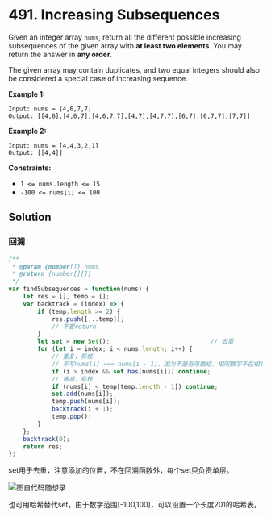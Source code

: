 # 491. Increasing Subsequences

Given an integer array `nums`, return all the different possible increasing subsequences of the given array with **at least two elements**. You may return the answer in **any order**.

The given array may contain duplicates, and two equal integers should also be considered a special case of increasing sequence.

 

**Example 1:**

```
Input: nums = [4,6,7,7]
Output: [[4,6],[4,6,7],[4,6,7,7],[4,7],[4,7,7],[6,7],[6,7,7],[7,7]]
```

**Example 2:**

```
Input: nums = [4,4,3,2,1]
Output: [[4,4]]
```

 

**Constraints:**

- `1 <= nums.length <= 15`
- `-100 <= nums[i] <= 100`

## Solution

### 回溯

```js
/**
 * @param {number[]} nums
 * @return {number[][]}
 */
var findSubsequences = function(nums) {
    let res = [], temp = [];
    var backtrack = (index) => {
        if (temp.length >= 2) {
            res.push([...temp]);
            // 不要return
        }
        let set = new Set();                            // 去重
        for (let i = index; i < nums.length; i++) {
            // 重复，剪枝
            // 不写nums[i] === nums[i - 1]，因为不是有序数组，相同数字不在相邻位置
            if (i > index && set.has(nums[i])) continue;
            // 递减，剪枝
            if (nums[i] < temp[temp.length - 1]) continue;
            set.add(nums[i]);
            temp.push(nums[i]);
            backtrack(i + 1);
            temp.pop();
        }
    };
    backtrack(0);
    return res;
};
```

set用于去重，注意添加的位置，不在回溯函数外，每个set只负责单层。

![图自代码随想录](https://camo.githubusercontent.com/b7284140cb1fc0fb3975b57b315035795c29f13f48fd1a1cd28c6bfad89ded68/68747470733a2f2f696d672d626c6f672e6373646e696d672e636e2f32303230313132343230303232393832342e706e67)

也可用哈希替代set，由于数字范围[-100,100]，可以设置一个长度201的哈希表。
